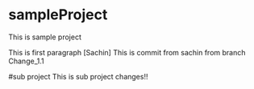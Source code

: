 # sampleProject
This is sample project

This is first paragraph [Sachin]
This is commit from sachin from branch Change_1.1


#sub project 
This is sub project changes!!